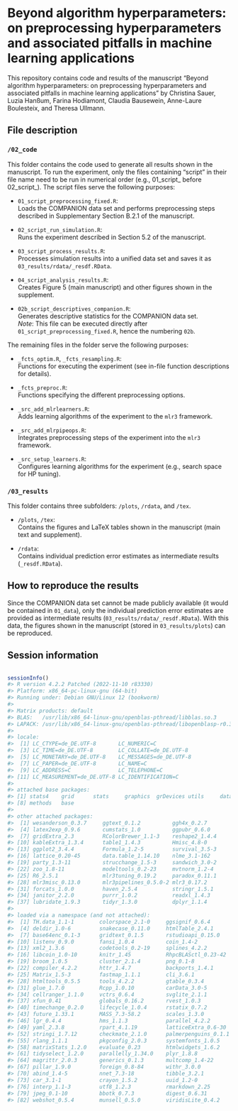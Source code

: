 
<!-- README.md is generated from README.Rmd. Please edit that file. -->

# Beyond algorithm hyperparameters: on preprocessing hyperparameters and associated pitfalls in machine learning applications

<!-- badges: start -->
<!-- badges: end -->

This repository contains code and results of the manuscript “Beyond
algorithm hyperparameters: on preprocessing hyperparameters and
associated pitfalls in machine learning applications” by Christina
Sauer, Luzia Hanßum, Farina Hodiamont, Claudia Bausewein, Anne-Laure
Boulesteix, and Theresa Ullmann.

## File description

### `/02_code`

This folder contains the code used to generate all results shown in the
manuscript. To run the experiment, only the files containing “script” in
their file name need to be run in numerical order (e.g., 01_script\_
before 02_script\_). The script files serve the following purposes:

- `01_script_preprocessing_fixed.R`:  
  Loads the COMPANION data set and performs preprocessing steps
  described in Supplementary Section B.2.1 of the manuscript.

- `02_script_run_simulation.R`:  
  Runs the experiment described in Section 5.2 of the manuscript.

- `03_script_process_results.R`:  
  Processes simulation results into a unified data set and saves it as
  `03_results/rdata/_resdf.RData`.

- `04_script_analysis_results.R`:  
  Creates Figure 5 (main manuscript) and other figures shown in the
  supplement.

- `02b_script_descriptives_companion.R`:  
  Generates descriptive statistics for the COMPANION data set.  
  *Note*: This file can be executed directly after
  `01_script_preprocessing_fixed.R`, hence the numbering `02b`.

The remaining files in the folder serve the following purposes:

- `_fcts_optim.R`, `_fcts_resampling.R`:  
  Functions for executing the experiment (see in-file function
  descriptions for details).

- `_fcts_preproc.R`:  
  Functions specifying the different preprocessing options.

- `_src_add_mlrlearners.R`:  
  Adds learning algorithms of the experiment to the `mlr3` framework.

- `_src_add_mlrpipeops.R`:  
  Integrates preprocessing steps of the experiment into the `mlr3`
  framework.

- `_src_setup_learners.R`:  
  Configures learning algorithms for the experiment (e.g., search space
  for HP tuning).

### `/03_results`

This folder contains three subfolders: `/plots`, `/rdata`, and `/tex`.

- `/plots`, `/tex`:  
  Contains the figures and LaTeX tables shown in the manuscript (main
  text and supplement).

- `/rdata`:  
  Contains individual prediction error estimates as intermediate results
  (`_resdf.RData`).

## How to reproduce the results

Since the COMPANION data set cannot be made publicly available (it would
be contained in `01_data`), only the individual prediction error
estimates are provided as intermediate results
(`03_results/rdata/_resdf.RData`). With this data, the figures shown in
the manuscript (stored in `03_results/plots`) can be reproduced.

## Session information

<!-- What is special about using `README.Rmd` instead of just `README.md`? You can include R chunks like so: -->

``` r

sessionInfo()
#> R version 4.2.2 Patched (2022-11-10 r83330)
#> Platform: x86_64-pc-linux-gnu (64-bit)
#> Running under: Debian GNU/Linux 12 (bookworm)
#> 
#> Matrix products: default
#> BLAS:   /usr/lib/x86_64-linux-gnu/openblas-pthread/libblas.so.3
#> LAPACK: /usr/lib/x86_64-linux-gnu/openblas-pthread/libopenblasp-r0.3.21.so
#> 
#> locale:
#>  [1] LC_CTYPE=de_DE.UTF-8       LC_NUMERIC=C              
#>  [3] LC_TIME=de_DE.UTF-8        LC_COLLATE=de_DE.UTF-8    
#>  [5] LC_MONETARY=de_DE.UTF-8    LC_MESSAGES=de_DE.UTF-8   
#>  [7] LC_PAPER=de_DE.UTF-8       LC_NAME=C                 
#>  [9] LC_ADDRESS=C               LC_TELEPHONE=C            
#> [11] LC_MEASUREMENT=de_DE.UTF-8 LC_IDENTIFICATION=C       
#> 
#> attached base packages:
#> [1] stats4    grid      stats     graphics  grDevices utils     datasets 
#> [8] methods   base     
#> 
#> other attached packages:
#>  [1] wesanderson_0.3.7     ggtext_0.1.2          ggh4x_0.2.7          
#>  [4] latex2exp_0.9.6       cumstats_1.0          ggpubr_0.6.0         
#>  [7] gridExtra_2.3         RColorBrewer_1.1-3    reshape2_1.4.4       
#> [10] kableExtra_1.3.4      table1_1.4.3          Hmisc_4.8-0          
#> [13] ggplot2_3.4.4         Formula_1.2-5         survival_3.5-3       
#> [16] lattice_0.20-45       data.table_1.14.10    nlme_3.1-162         
#> [19] party_1.3-11          strucchange_1.5-3     sandwich_3.0-2       
#> [22] zoo_1.8-11            modeltools_0.2-23     mvtnorm_1.2-4        
#> [25] R6_2.5.1              mlr3tuning_0.19.2     paradox_0.11.1       
#> [28] mlr3misc_0.13.0       mlr3pipelines_0.5.0-2 mlr3_0.17.2          
#> [31] forcats_1.0.0         haven_2.5.4           stringr_1.5.1        
#> [34] janitor_2.2.0         purrr_1.0.2           readxl_1.4.3         
#> [37] lubridate_1.9.3       tidyr_1.3.0           dplyr_1.1.4          
#> 
#> loaded via a namespace (and not attached):
#>  [1] TH.data_1.1-1        colorspace_2.1-0     ggsignif_0.6.4      
#>  [4] deldir_1.0-6         snakecase_0.11.0     htmlTable_2.4.1     
#>  [7] base64enc_0.1-3      gridtext_0.1.5       rstudioapi_0.15.0   
#> [10] listenv_0.9.0        fansi_1.0.4          coin_1.4-2          
#> [13] xml2_1.3.6           codetools_0.2-19     splines_4.2.2       
#> [16] libcoin_1.0-10       knitr_1.45           RhpcBLASctl_0.23-42 
#> [19] broom_1.0.5          cluster_2.1.4        png_0.1-8           
#> [22] compiler_4.2.2       httr_1.4.7           backports_1.4.1     
#> [25] Matrix_1.5-3         fastmap_1.1.1        cli_3.6.1           
#> [28] htmltools_0.5.5      tools_4.2.2          gtable_0.3.4        
#> [31] glue_1.7.0           Rcpp_1.0.10          carData_3.0-5       
#> [34] cellranger_1.1.0     vctrs_0.6.4          svglite_2.1.1       
#> [37] xfun_0.41            globals_0.16.2       rvest_1.0.3         
#> [40] timechange_0.2.0     lifecycle_1.0.4      rstatix_0.7.2       
#> [43] future_1.33.1        MASS_7.3-58.2        scales_1.3.0        
#> [46] lgr_0.4.4            hms_1.1.3            parallel_4.2.2      
#> [49] yaml_2.3.8           rpart_4.1.19         latticeExtra_0.6-30 
#> [52] stringi_1.7.12       checkmate_2.1.0      palmerpenguins_0.1.1
#> [55] rlang_1.1.1          pkgconfig_2.0.3      systemfonts_1.0.5   
#> [58] matrixStats_1.2.0    evaluate_0.23        htmlwidgets_1.6.2   
#> [61] tidyselect_1.2.0     parallelly_1.34.0    plyr_1.8.8          
#> [64] magrittr_2.0.3       generics_0.1.3       multcomp_1.4-22     
#> [67] pillar_1.9.0         foreign_0.8-84       withr_3.0.0         
#> [70] abind_1.4-5          nnet_7.3-18          tibble_3.2.1        
#> [73] car_3.1-1            crayon_1.5.2         uuid_1.2-0          
#> [76] interp_1.1-3         utf8_1.2.3           rmarkdown_2.25      
#> [79] jpeg_0.1-10          bbotk_0.7.3          digest_0.6.31       
#> [82] webshot_0.5.4        munsell_0.5.0        viridisLite_0.4.2
```

<!-- You'll still need to render `README.Rmd` regularly, to keep `README.md` up-to-date. `devtools::build_readme()` is handy for this. You could also use GitHub Actions to re-render `README.Rmd` every time you push. An example workflow can be found here: <https://github.com/r-lib/actions/tree/v1/examples>. -->
<!-- You can also embed plots, for example: -->
<!-- ```{r pressure, echo = FALSE} -->
<!-- plot(pressure) -->
<!-- ``` -->
<!-- In that case, don't forget to commit and push the resulting figure files, so they display on GitHub. -->
